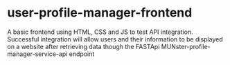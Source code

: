 # user-profile-manager-frontend
A basic frontend using HTML, CSS and JS to test API integration. Successful integration will allow users and their information to be displayed on a website after retrieving data though the FASTApi MUNster-profile-manager-service-api endpoint
